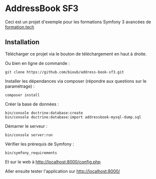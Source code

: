AddressBook SF3
========================

Ceci est un projet d'exemple pour les formations Symfony 3 avancées de [formation.tech](http://formation.tech/)

Installation
--------------

Télécharger ce projet via le bouton de téléchargement en haut à droite.

Ou bien en ligne de commande :

    git clone https://github.com/bioub/address-book-sf3.git

Installer les dépendances via composer (répondre aux questions sur le paramétrage) :

    composer install
    
Créer la base de données :

    bin/console doctrine:database:create
    bin/console doctrine:database:import addressbook-mysql-dump.sql

Démarrer le serveur :

    bin/console server:run

Vérifier les prérequis de Symfony :

    bin/symfony_requirements
    
Et sur le web à [http://localhost:8000/config.php](http://localhost:8000/config.php)

Aller ensuite tester l'application sur [http://localhost:8000/](http://localhost:8000/)
